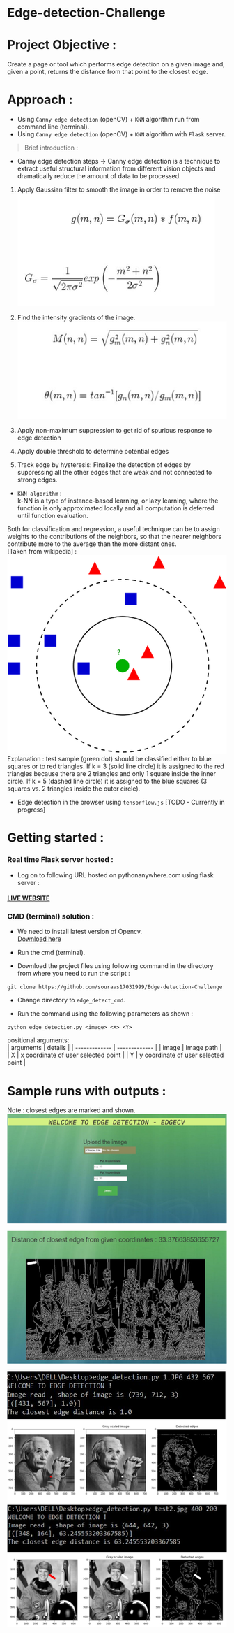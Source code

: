 # Edge-detection-Challenge

# Project Objective : 
Create a page or tool which performs edge detection on a given image and, given a point, returns the distance from that point to the closest edge.    

# Approach :
* Using ```Canny edge detection``` (openCV) + ```KNN``` algorithm run from command line (terminal).
* Using ```Canny edge detection``` (openCV) + ```KNN``` algorithm with ```Flask``` server.       
> Brief introduction :         
* Canny edge detection steps ->   Canny edge detection is a technique to extract useful structural information from different vision objects and dramatically reduce the amount of data to be processed.           
1. Apply Gaussian filter to smooth the image in order to remove the noise      
![1](/img/1.JPG)       
     
     
2. Find the intensity gradients of the image.       
![2](/img/2.JPG)       
3. Apply non-maximum suppression to get rid of spurious response to edge detection     
4. Apply double threshold to determine potential edges        
5. Track edge by hysteresis: Finalize the detection of edges by suppressing all the other edges that are weak and not connected to strong edges.             
*  ```KNN algorithm``` :    
k-NN is a type of instance-based learning, or lazy learning, where the function is only approximated locally and all computation is deferred until function evaluation.    

Both for classification and regression, a useful technique can be to assign weights to the contributions of the neighbors, so that the nearer neighbors contribute more to the average than the more distant ones.           
[Taken from wikipedia] :  
![knn](/img/knn.png)    
Explanation : test sample (green dot) should be classified either to blue squares or to red triangles. If k = 3 (solid line circle) it is assigned to the red triangles because there are 2 triangles and only 1 square inside the inner circle. If k = 5 (dashed line circle) it is assigned to the blue squares (3 squares vs. 2 triangles inside the outer circle).   
  
* Edge detection in the browser using ```tensorflow.js``` [TODO - Currently in progress]   

# Getting started :
### Real time Flask server hosted :      
* Log on to following URL hosted on pythonanywhere.com using flask server :    
#### [LIVE WEBSITE](https://souravdlboy.pythonanywhere.com/)

### CMD (terminal) solution :     
* We need to install latest version of Opencv.       
[Download here](https://pypi.org/project/opencv-python/)      
* Run the cmd (terminal).      

* Download the project files using following command in the directory from where you need to run the script :     
```
git clone https://github.com/souravs17031999/Edge-detection-Challenge       
```   
* Change directory to ```edge_detect_cmd```.    

* Run the command using the following parameters as shown :    
```
python edge_detection.py <image> <X> <Y>    
``` 
positional arguments:   
| arguments  | details |
| ------------- | ------------- |
| image | Image path |  
| X | x coordinate of user selected point |
| Y | y coordinate of user selected point |      

# Sample runs with outputs :    
Note : closest edges are marked and shown.  
![flask1](/img/flask1.JPG)   

![flask2](/img/flask2.JPG)      

![output1](/img/output1.JPG)
![output2](/img/output2.JPG)
![output3](/img/output3.JPG)
![output4](/img/output4.JPG)



